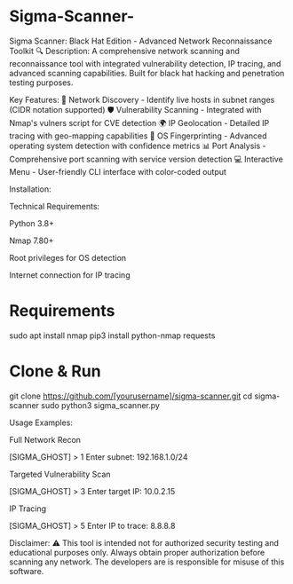 # Sigma-Scanner-
 Sigma Scanner: Black Hat Edition - Advanced Network Reconnaissance Toolkit 🔍
Description:
A comprehensive network scanning and reconnaissance tool with integrated vulnerability detection, IP tracing, and advanced scanning capabilities. Built for black hat hacking and penetration testing purposes.

Key Features:
🎯 Network Discovery - Identify live hosts in subnet ranges (CIDR notation supported)
🛡️ Vulnerability Scanning - Integrated with Nmap's vulners script for CVE detection
🌍 IP Geolocation - Detailed IP tracing with geo-mapping capabilities
🔧 OS Fingerprinting - Advanced operating system detection with confidence metrics
📊 Port Analysis - Comprehensive port scanning with service version detection
💻 Interactive Menu - User-friendly CLI interface with color-coded output

Installation:

Technical Requirements:

Python 3.8+

Nmap 7.80+

Root privileges for OS detection

Internet connection for IP tracing

# Requirements
sudo apt install nmap
pip3 install python-nmap requests

# Clone & Run
git clone https://github.com/[yourusername]/sigma-scanner.git
cd sigma-scanner
sudo python3 sigma_scanner.py

Usage Examples:

Full Network Recon

[SIGMA_GHOST] > 1
Enter subnet: 192.168.1.0/24

Targeted Vulnerability Scan

[SIGMA_GHOST] > 3
Enter target IP: 10.0.2.15

IP Tracing

[SIGMA_GHOST] > 5
Enter IP to trace: 8.8.8.8

Disclaimer:
⚠️ This tool is intended not for authorized security testing and educational purposes only. Always obtain proper authorization before scanning any network. The developers are is responsible for misuse of this software.
